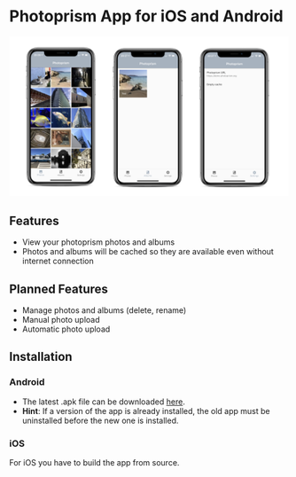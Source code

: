 # Photoprism App for iOS and Android

![alt text](assets/iphone_photo.png "iPhone App Photos View")

## Features
- View your photoprism photos and albums
- Photos and albums will be cached so they are available even without internet connection

## Planned Features
- Manage photos and albums (delete, rename)
- Manual photo upload
- Automatic photo upload

## Installation
### Android
- The latest .apk file can be downloaded [here](https://github.com/photoprism/photoprism-mobile/releases/latest/download/photoprism.apk).
- **Hint**: If a version of the app is already installed, the old app must be uninstalled before the new one is installed.

### iOS
For iOS you have to build the app from source.
